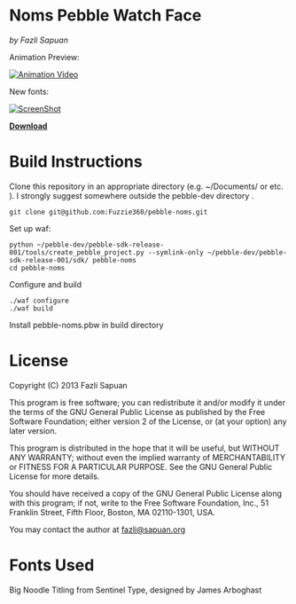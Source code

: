 # Noms Pebble Watch Face
_by Fazli Sapuan_

Animation Preview:

[![Animation Video](http://i.imgur.com/3HpHOF2.png)](http://youtu.be/1eEoC9VkqDo)

New fonts:

[![ScreenShot](http://i.imgur.com/uTbNOzm.png)](http://imgur.com/uTbNOzm)

**[Download](http://d.pr/f/oqEl)**

# Build Instructions

Clone this repository in an appropriate directory (e.g. ~/Documents/ or etc. ). I strongly suggest somewhere outside the pebble-dev directory .

	git clone git@github.com:Fuzzie360/pebble-noms.git

Set up waf:

	python ~/pebble-dev/pebble-sdk-release-001/tools/create_pebble_project.py --symlink-only ~/pebble-dev/pebble-sdk-release-001/sdk/ pebble-noms
	cd pebble-noms

Configure and build

	./waf configure
	./waf build

Install pebble-noms.pbw in build directory

# License

Copyright (C) 2013  Fazli Sapuan

This program is free software; you can redistribute it and/or
modify it under the terms of the GNU General Public License
as published by the Free Software Foundation; either version 2
of the License, or (at your option) any later version.

This program is distributed in the hope that it will be useful,
but WITHOUT ANY WARRANTY; without even the implied warranty of
MERCHANTABILITY or FITNESS FOR A PARTICULAR PURPOSE.  See the
GNU General Public License for more details.

You should have received a copy of the GNU General Public License
along with this program; if not, write to the Free Software
Foundation, Inc., 51 Franklin Street, Fifth Floor, Boston, MA  02110-1301, USA.

You may contact the author at fazli@sapuan.org

# Fonts Used

Big Noodle Titling from Sentinel Type, designed by James Arboghast